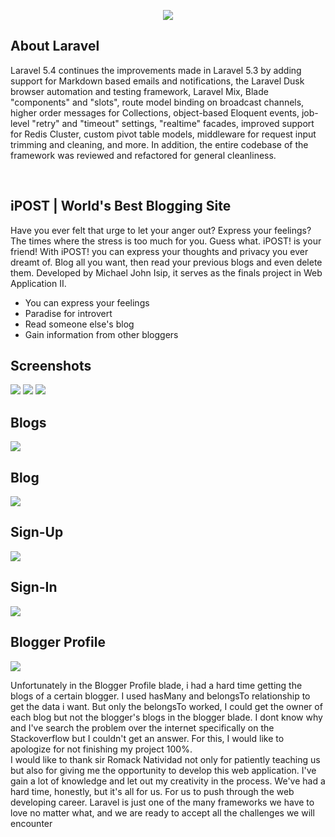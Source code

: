 <p align="center"><img src="https://github.com/mj-isip23/WebApp2---Project/blob/master/screenshots/laravel.png"></p>

## About Laravel

<p text-indent="20px"> Laravel 5.4 continues the improvements made in Laravel 5.3 by adding support for Markdown based emails and notifications, the Laravel Dusk browser automation and testing framework, Laravel Mix, Blade "components" and "slots", route model binding on broadcast channels, higher order messages for Collections, object-based Eloquent events, job-level "retry" and "timeout" settings, "realtime" facades, improved support for Redis Cluster, custom pivot table models, middleware for request input trimming and cleaning, and more. In addition, the entire codebase of the framework was reviewed and refactored for general cleanliness. </p>

<br>

## iPOST | World's Best Blogging Site 

<p> Have you ever felt that urge to let your anger out? Express your feelings? The times where the stress is too much for you. Guess what. iPOST! is your friend! With iPOST! you can express your thoughts and privacy you ever dreamt of. Blog all you want, then read your previous blogs and even delete them. Developed by Michael John Isip, it serves as the finals project in Web Application II. </p>

- You can express your feelings
- Paradise for introvert
- Read someone else's blog
- Gain information from other bloggers

## Screenshots
<img src="https://github.com/mj-isip23/WebApp2---Project/blob/master/screenshots/home1.png">
<img src="https://github.com/mj-isip23/WebApp2---Project/blob/master/screenshots/home2.png">
<img src="https://github.com/mj-isip23/WebApp2---Project/blob/master/screenshots/home3.png">
<br>

## Blogs
<img src="https://github.com/mj-isip23/WebApp2---Project/blob/master/screenshots/blogs.png">
<br>

## Blog
<img src="https://github.com/mj-isip23/WebApp2---Project/blob/master/screenshots/blog.png">
<br>

## Sign-Up
<img src="https://github.com/mj-isip23/WebApp2---Project/blob/master/screenshots/sign-up.png">
<br>

## Sign-In
<img src="https://github.com/mj-isip23/WebApp2---Project/blob/master/screenshots/sign-in.png">
<br>

## Blogger Profile
<img src="https://github.com/mj-isip23/WebApp2---Project/blob/master/screenshots/profile.png">
<br>

Unfortunately in the Blogger Profile blade, i had a hard time getting the blogs of a certain blogger. I used hasMany and belongsTo relationship to get the data i want. But only the belongsTo worked, I could get the owner of each blog but not the blogger's blogs in the blogger blade. I dont know why and I've search the problem over the internet specifically on the Stackoverflow but I couldn't get an answer. For this, I would like to apologize for not finishing my project 100%. 
<br>
I would like to thank sir Romack Natividad not only for patiently teaching us but also for giving me the opportunity to develop this web application. I've gain a lot of knowledge and let out my creativity in the process. We've had a hard time, honestly, but it's all for us. For us to push through the web developing career. Laravel is just one of the many frameworks we have to love no matter what, and we are ready to accept all the challenges we will encounter <br>
